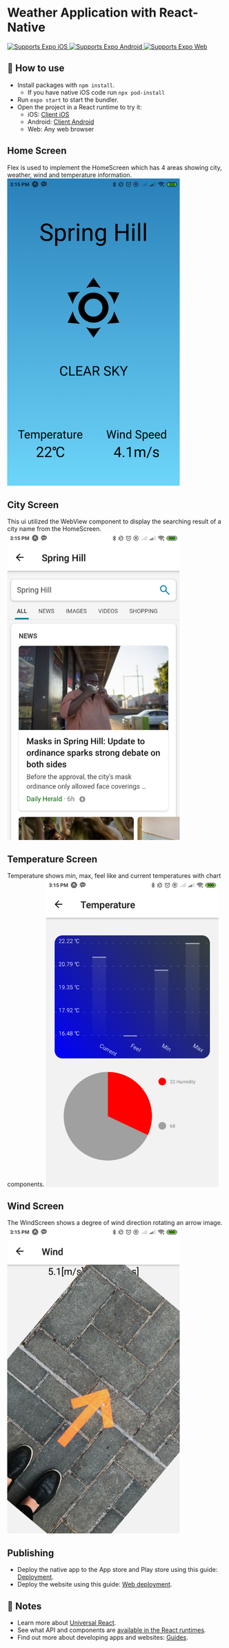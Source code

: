 # Weather Application with React-Native

<p>
  <!-- iOS -->
  <a href="https://itunes.apple.com/app/apple-store/id982107779">
    <img alt="Supports Expo iOS" longdesc="Supports Expo iOS" src="https://img.shields.io/badge/iOS-4630EB.svg?style=flat-square&logo=APPLE&labelColor=999999&logoColor=fff" />
  </a>
  <!-- Android -->
  <a href="https://play.google.com/store/apps/details?id=host.exp.exponent&referrer=blankexample">
    <img alt="Supports Expo Android" longdesc="Supports Expo Android" src="https://img.shields.io/badge/Android-4630EB.svg?style=flat-square&logo=ANDROID&labelColor=A4C639&logoColor=fff" />
  </a>
  <!-- Web -->
  <a href="https://docs.expo.io/workflow/web/">
    <img alt="Supports Expo Web" longdesc="Supports Expo Web" src="https://img.shields.io/badge/web-4630EB.svg?style=flat-square&logo=GOOGLE-CHROME&labelColor=4285F4&logoColor=fff" />
  </a>
</p>

## 🚀 How to use

- Install packages with `npm install`.
  - If you have native iOS code run `npx pod-install`
- Run `expo start` to start the bundler.
- Open the project in a React runtime to try it:
  - iOS: [Client iOS](https://itunes.apple.com/app/apple-store/id982107779)
  - Android: [Client Android](https://play.google.com/store/apps/details?id=host.exp.exponent&referrer=blankexample)
  - Web: Any web browser

## Home Screen
Flex is used to implement the HomeScreen which has 4 areas showing city, weather, wind and temperature information. 
<img alt="Home Screen" longdesc="Home Screen as a main screen" width=400 src="https://github.com/JunwookHeo/jw_weather/blob/master/Doc/HomeScreen.png" />

## City Screen
This ui utilized the WebView component to display the searching result of a city name from the HomeScreen.
<img alt="City Screen" longdesc="City screen with WebView" width=400 src="https://github.com/JunwookHeo/jw_weather/blob/master/Doc/CityScreen.png" />

## Temperature Screen
Temperature shows min, max, feel like and current temperatures with chart components.
<img alt="Temperature Screen" longdesc="Temperature Screen with Chart" width=400 src="https://github.com/JunwookHeo/jw_weather/blob/master/Doc/TempScreen.png" />

## Wind Screen
The WindScreen shows a degree of wind direction rotating an arrow image.
<img alt="Wind Screen" longdesc="Wind Screen with image rotation" width=400 src="https://github.com/JunwookHeo/jw_weather/blob/master/Doc/WindScreen.png" />

## Publishing

- Deploy the native app to the App store and Play store using this guide: [Deployment](https://docs.expo.io/distribution/app-stores/).
- Deploy the website using this guide: [Web deployment](https://docs.expo.io/distribution/publishing-websites/).

## 📝 Notes

- Learn more about [Universal React](https://docs.expo.io/).
- See what API and components are [available in the React runtimes](https://docs.expo.io/versions/latest/).
- Find out more about developing apps and websites: [Guides](https://docs.expo.io/guides/).
